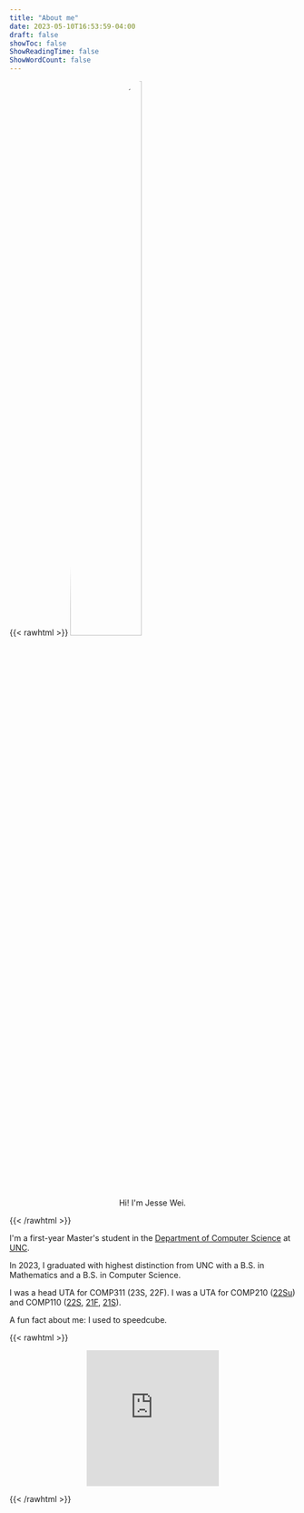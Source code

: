 ```yaml
---
title: "About me"
date: 2023-05-10T16:53:59-04:00
draft: false
showToc: false
ShowReadingTime: false
ShowWordCount: false
---
```


{{< rawhtml >}}
<img style="border-radius:50%;margin-left:auto;margin-right:auto;" width="50%" src="/me.jpg" alt="Picture of me">
<p align="center">Hi! I'm Jesse Wei.</p>
{{< /rawhtml >}}

I'm a first-year Master's student in the [Department of Computer Science](https://cs.unc.edu) at [UNC](https://unc.edu).

In 2023, I graduated with highest distinction from UNC with a B.S. in Mathematics and a B.S. in Computer Science.

I was a head UTA for COMP311 (23S, 22F). I was a UTA for COMP210 ([22Su](https://www.cs.unc.edu/~kakiryan/teaching/summer-210/team/team.html)) and COMP110 ([22S](https://22s.comp110.com/resources/team.html), [21F](https://21f.comp110.com/resources/team.html), [21S](https://21s.comp110.com/resources/team.html)).

A fun fact about me: I used to speedcube.

{{< rawhtml >}}
<p align="center">
<iframe width="233" height="239" src="https://www.youtube.com/embed/QsaT23CZIpM" title="Jesse's PB (9.04s)" frameborder="0" allow="accelerometer; autoplay; clipboard-write; encrypted-media; gyroscope; picture-in-picture" allowfullscreen=""></iframe>
</p>
{{< /rawhtml >}}
